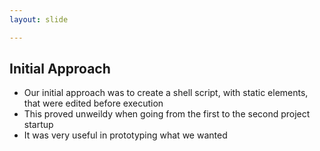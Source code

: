```yaml
---
layout: slide

---
```


## Initial Approach

* Our initial approach was to create a shell script, with static elements, that were edited before execution
* This proved unweildy when going from the first to the second project startup
* It was very useful in prototyping what we wanted
